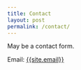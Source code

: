 ```yaml
---
title: Contact
layout: post
permalink: /contact/
---
```


May be a contact form.

Email: <a href="mailto:{{site.email}}">{{site.email}}</a>